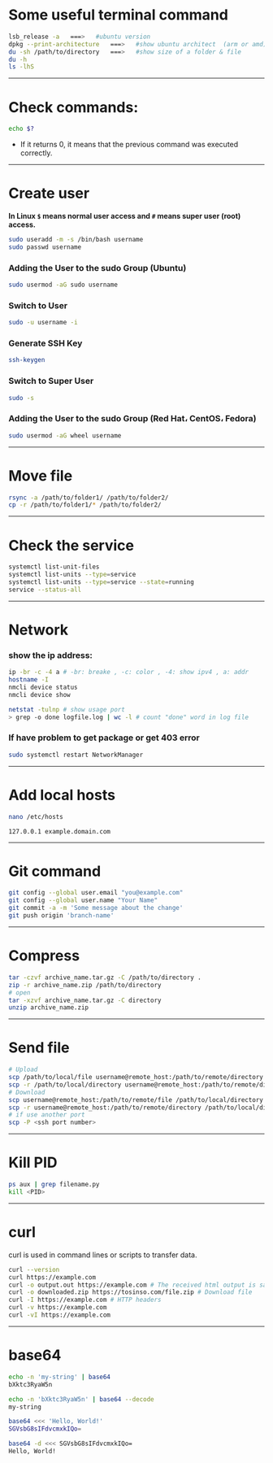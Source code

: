 # Some useful terminal command
```bash
lsb_release -a   ===>   #ubuntu version
dpkg --print-architecture   ===>   #show ubuntu architect  (arm or amd)
du -sh /path/to/directory   ===>   #show size of a folder & file
du -h
ls -lhS
```

---

# Check commands:
```bash
echo $?
```
* If it returns 0, it means that the previous command was executed correctly.

---

# Create user
**In Linux `$` means normal user access and `#` means super user (root) access.**
```bash
sudo useradd -m -s /bin/bash username
sudo passwd username
```
### Adding the User to the sudo Group (Ubuntu)
```bash
sudo usermod -aG sudo username
```
### Switch to User
```bash
sudo -u username -i
```
### Generate SSH Key
```bash
ssh-keygen
```
### Switch to Super User
```bash
sudo -s
```
### Adding the User to the sudo Group (Red Hat، CentOS، Fedora)
```bash
sudo usermod -aG wheel username
```

---

# Move file
```bash
rsync -a /path/to/folder1/ /path/to/folder2/
cp -r /path/to/folder1/* /path/to/folder2/
```

---

# Check the service
```bash
systemctl list-unit-files
systemctl list-units --type=service
systemctl list-units --type=service --state=running
service --status-all
```

---
# Network
### show the ip address:
```bash
ip -br -c -4 a # -br: breake , -c: color , -4: show ipv4 , a: addr
hostname -I
nmcli device status
nmcli device show
```
```bash
netstat -tulnp # show usage port
> grep -o done logfile.log | wc -l # count "done" word in log file
```
### If have problem to get package or get 403 error
```bash
sudo systemctl restart NetworkManager
```

---

# Add local hosts
```bash
nano /etc/hosts
```
```vim
127.0.0.1 example.domain.com
```

---

# Git command
```bash
git config --global user.email "you@example.com"
git config --global user.name "Your Name"  
git commit -a -m 'Some message about the change'
git push origin 'branch-name'
```

---

# Compress
```bash
tar -czvf archive_name.tar.gz -C /path/to/directory .
zip -r archive_name.zip /path/to/directory
# open
tar -xzvf archive_name.tar.gz -C directory
unzip archive_name.zip
```

---

# Send file
```bash
# Upload
scp /path/to/local/file username@remote_host:/path/to/remote/directory
scp -r /path/to/local/directory username@remote_host:/path/to/remote/directory
# Download 
scp username@remote_host:/path/to/remote/file /path/to/local/directory
scp -r username@remote_host:/path/to/remote/directory /path/to/local/directory
# if use another port
scp -P <ssh port number>
```

---

# Kill PID
```bash
ps aux | grep filename.py
kill <PID>
```

---

# curl
curl is used in command lines or scripts to transfer data.
```bash
curl --version
curl https://example.com
curl -o output.out https://example.com # The received html output is saved in output.out
curl -o downloaded.zip https://tosinso.com/file.zip # Download file
curl -I https://example.com # HTTP headers
curl -v https://example.com
curl -vI https://example.com
```

---

# base64
```bash
echo -n 'my-string' | base64
bXktc3RyaW5n

echo -n 'bXktc3RyaW5n' | base64 --decode
my-string

base64 <<< 'Hello, World!'
SGVsbG8sIFdvcmxkIQo=

base64 -d <<< SGVsbG8sIFdvcmxkIQo=
Hello, World!
```

